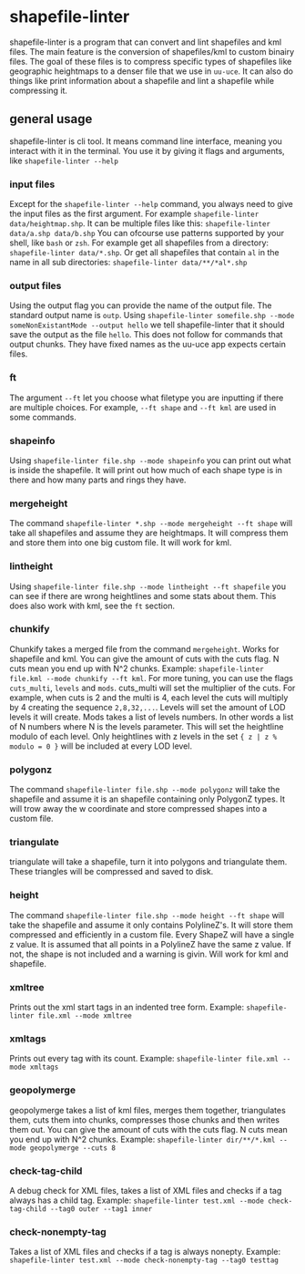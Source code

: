 # shapefile-linter

shapefile-linter is a program that can convert and lint shapefiles and kml files.
The main feature is the conversion of shapefiles/kml to custom binairy files.
The goal of these files is to compress specific types of shapefiles like geographic heightmaps to a
denser file that we use in `uu-uce`.
It can also do things like print information about a shapefile and lint a shapefile while compressing it.

## general usage

shapefile-linter is cli tool. It means command line interface, meaning you interact with it in the terminal.
You use it by giving it flags and arguments, like `shapefile-linter --help`

### input files

Except for the `shapefile-linter --help` command, you always need to give the input files as the first argument.
For example `shapefile-linter data/heightmap.shp`.
It can be multiple files like this: `shapefile-linter data/a.shp data/b.shp`
You can ofcourse use patterns supported by your shell, like `bash` or `zsh`.
For example get all shapefiles from a directory: `shapefile-linter data/*.shp`.
Or get all shapefiles that contain `al` in the name in all sub directories:
`shapefile-linter data/**/*al*.shp`

### output files

Using the output flag you can provide the name of the output file. The standard output name is `outp`.
Using `shapefile-linter somefile.shp --mode someNonExistantMode --output hello` we tell shapefile-linter
that it should save the output as the file `hello`.
This does not follow for commands that output chunks.
They have fixed names as the uu-uce app expects certain files.

### ft

The argument `--ft` let you choose what filetype you are inputting if there are multiple choices.
For example, `--ft shape` and `--ft kml` are used in some commands.

### shapeinfo

Using `shapefile-linter file.shp --mode shapeinfo` you can print out what is inside the shapefile.
It will print out how much of each shape type is in there and how many parts and rings they have.

### mergeheight

The command `shapefile-linter *.shp --mode mergeheight --ft shape` will take all shapefiles and assume they are heightmaps.
It will compress them and store them into one big custom file.
It will work for kml.

### lintheight

Using `shapefile-linter file.shp --mode lintheight --ft shapefile` you can see if there are wrong heightlines and some stats about them.
This does also work with kml, see the `ft` section.

### chunkify

Chunkify takes a merged file from the command `mergeheight`.
Works for shapefile and kml.
You can give the amount of cuts with the cuts flag.
N cuts mean you end up with N^2 chunks.
Example: `shapefile-linter file.kml --mode chunkify --ft kml`.
For more tuning, you can use the flags `cuts_multi`, `levels` and `mods`.
cuts_multi will set the multiplier of the cuts. For example, when cuts is 2 and the multi is 4, each level the cuts will multiply by 4 creating the sequence `2,8,32,...`.
Levels will set the amount of LOD levels it will create.
Mods takes a list of levels numbers. In other words a list of N numbers where N is the levels parameter.
This will set the heightline modulo of each level.
Only heightlines with z levels in the set `{ z | z % modulo = 0 }` will be included at every LOD level.

### polygonz

The command `shapefile-linter file.shp --mode polygonz` will take the shapefile and assume it is an shapefile
containing only PolygonZ types. It will trow away the w coordinate and store compressed shapes into a custom file.

### triangulate

triangulate will take a shapefile, turn it into polygons and triangulate them.
These triangles will be compressed and saved to disk.

### height

The command `shapefile-linter file.shp --mode height --ft shape` will take the shapefile and assume it only contains
PolylineZ's. It will store them compressed and efficiently in a custom file. Every ShapeZ will have a single z value.
It is assumed that all points in a PolylineZ have the same z value. If not, the shape is not included and a warning
is givin. Will work for kml and shapefile.

### xmltree

Prints out the xml start tags in an indented tree form.
Example: `shapefile-linter file.xml --mode xmltree`

### xmltags

Prints out every tag with its count.
Example: `shapefile-linter file.xml --mode xmltags`

### geopolymerge

geopolymerge takes a list of kml files, merges them together, triangulates them, cuts them into chunks, compresses those chunks and then writes them out.
You can give the amount of cuts with the cuts flag.
N cuts mean you end up with N^2 chunks.
Example: `shapefile-linter dir/**/*.kml --mode geopolymerge --cuts 8`

### check-tag-child

A debug check for XML files, takes a list of XML files and checks if a tag always has a child tag.
Example: `shapefile-linter test.xml --mode check-tag-child --tag0 outer --tag1 inner`

### check-nonempty-tag

Takes a list of XML files and checks if a tag is always nonepty.
Example: `shapefile-linter test.xml --mode check-nonempty-tag --tag0 testtag`

